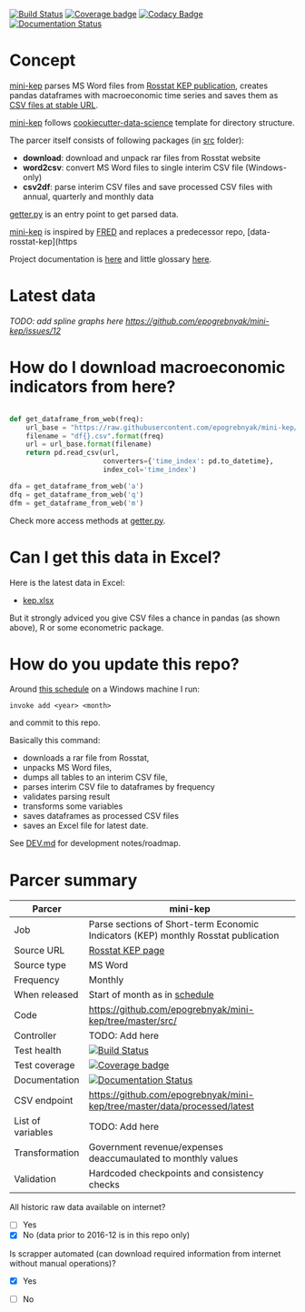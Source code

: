 [![Build Status](https://travis-ci.org/epogrebnyak/mini-kep.svg?branch=master)](https://travis-ci.org/epogrebnyak/mini-kep) 
[![Coverage badge](https://codecov.io/gh/epogrebnyak/mini-kep/branch/master/graphs/badge.svg)](https://codecov.io/gh/epogrebnyak/mini-kep)
[![Codacy Badge](https://api.codacy.com/project/badge/Grade/8a467743314641b4a22b66b327834367)](https://www.codacy.com/app/epogrebnyak/mini-kep?utm_source=github.com&amp;utm_medium=referral&amp;utm_content=epogrebnyak/mini-kep&amp;utm_campaign=Badge_Grade)
[![Documentation Status](https://readthedocs.org/projects/mini-kep-parcer-for-rosstat-kep-publication/badge/?version=latest)](http://mini-kep-parcer-for-rosstat-kep-publication.readthedocs.io/en/latest/?badge=latest)

           
# Concept
[mini-kep] parses MS Word files from [Rosstat KEP publication][Rosstat], creates pandas dataframes with 
macroeconomic time series and saves them as [CSV files at stable URL][backend]. 

  [mini-kep]: https://github.com/epogrebnyak/mini-kep
  [Rosstat]: http://www.gks.ru/wps/wcm/connect/rosstat_main/rosstat/ru/statistics/publications/catalog/doc_1140080765391
  [backend]: https://github.com/epogrebnyak/mini-kep/tree/master/data/processed/latest

[mini-kep] follows [cookiecutter-data-science](https://github.com/drivendata/cookiecutter-data-science) template for 
directory structure. 

The parcer itself consists of following packages (in 
[src](https://github.com/epogrebnyak/mini-kep/blob/master/src/) folder):
   - **download**: download and unpack rar files from Rosstat website
   - **word2csv**: convert MS Word files to single interim CSV file (Windows-only)
   - **csv2df**: parse interim CSV files and save processed CSV files with annual, quarterly and monthly data

[getter.py](https://github.com/epogrebnyak/mini-kep/blob/master/src/getter.py) is 
an entry point to get parsed data.
   
[mini-kep] is inspired by [FRED](https://fred.stlouisfed.org/) and replaces a predecessor repo,
[data-rosstat-kep](https

Project documentation is [here](http://mini-kep-parcer-for-rosstat-kep-publication.readthedocs.io/en/latest/?badge=latest)
and little glossary [here](https://github.com/epogrebnyak/mini-kep/blob/master/doc/rst/glossary.rst).
   

# Latest data

*TODO: add spline graphs here <https://github.com/epogrebnyak/mini-kep/issues/12>*


# How do I download macroeconomic indicators from here?

```python

def get_dataframe_from_web(freq):
    url_base = "https://raw.githubusercontent.com/epogrebnyak/mini-kep/master/data/processed/latest/{}"
    filename = "df{}.csv".format(freq)
    url = url_base.format(filename)
    return pd.read_csv(url, 
                       converters={'time_index': pd.to_datetime},
                       index_col='time_index')

dfa = get_dataframe_from_web('a')
dfq = get_dataframe_from_web('q')
dfm = get_dataframe_from_web('m')
```

Check more access methods at
[getter.py](https://github.com/epogrebnyak/mini-kep/blob/dev/src/getter.py).


# Can I get this data in Excel?

 Here is the latest data in Excel: 
 
 - [kep.xlsx](https://github.com/epogrebnyak/mini-kep/blob/master/output/kep.xlsx?raw=true)
 
 But it strongly adviced you give CSV files a chance in pandas (as shown above), R or some econometric package.
 
# How do you update this repo?

Around [this schedule](http://www.gks.ru/gis/images/graf-oper2017.htm) on a Windows machine I run:   

```
invoke add <year> <month>
```

and commit to this repo.

Basically this command:
- downloads a rar file from Rosstat, 
- unpacks MS Word files, 
- dumps all tables to an interim CSV file, 
- parses interim CSV file to dataframes by frequency 
- validates parsing result
- transforms some variables
- saves dataframes as processed CSV files
- saves an Excel file for latest date.


See [DEV.md](https://github.com/epogrebnyak/mini-kep/blob/master/DEV.md) for development notes/roadmap. 


# Parcer summary

Parcer              |  mini-kep 
--------------------|----------------------------------------
Job                 |  Parse sections of Short-term Economic Indicators (KEP) monthly Rosstat publication 
Source URL          |  [Rosstat KEP page](http://www.gks.ru/wps/wcm/connect/rosstat_main/rosstat/ru/statistics/publications/catalog/doc_1140080765391)
Source type         |  MS Word  <!-- Word, Excel, CSV, HTML, XML, API, other -->
Frequency           |  Monthly
When released       |  Start of month as in [schedule](http://www.gks.ru/gis/images/graf-oper2017.htm) 
Code                | <https://github.com/epogrebnyak/mini-kep/tree/master/src/>
Controller          |  TODO: Add here
Test health         | [![Build Status](https://travis-ci.org/epogrebnyak/mini-kep.svg?branch=master)](https://travis-ci.org/epogrebnyak/mini-kep)
Test coverage       |  [![Coverage badge](https://codecov.io/gh/epogrebnyak/mini-kep/branch/master/graphs/badge.svg)](https://codecov.io/gh/epogrebnyak/mini-kep)
Documentation       |  [![Documentation Status](https://readthedocs.org/projects/mini-kep-parcer-for-rosstat-kep-publication/badge/?version=latest)](http://mini-kep-parcer-for-rosstat-kep-publication.readthedocs.io/en/latest/?badge=latest)
CSV endpoint        | <https://github.com/epogrebnyak/mini-kep/tree/master/data/processed/latest>
List of variables   |  TODO: Add here
Transformation      |  Government revenue/expenses deaccumaulated to monthly values 
Validation          |  Hardcoded checkpoints and consistency checks 


All historic raw data available on internet? 
- [ ] Yes
- [x] No (data prior to 2016-12 is in this repo only)  

Is scrapper automated (can download required information from internet  without manual operations)? 
- [x] Yes
- [ ] No 






